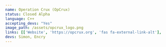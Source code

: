 ```yaml
---
name: Operation Crux (OpCrux)
status: Closed Alpha
language: C++
accepting_devs: "Yes"
image_path: /assets/opcrux_logo.png
links: [['Website', 'https://opcrux.org', 'fas fa-external-link-alt'], ['Twitter', 'https://twitter.com/opcrux', 'fab fa-twitter'], ['Discord', 'https://discord.opcrux.org/', 'fab fa-discord'], ['Youtube', 'https://www.youtube.com/channel/UC5-Z2o03q0_HAz-2ntuOfDA', 'fab fa-youtube'], ['GitHub', 'https://github.com/SimonNitzsche/OpCrux-Server', 'fab fa-github']]
devs: Simon, Encry
---
```

